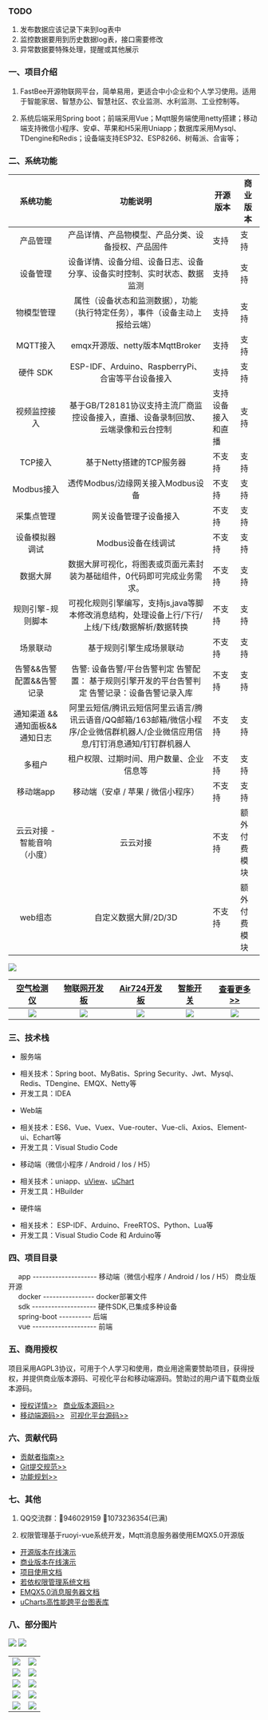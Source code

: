 ### TODO

1. 发布数据应该记录下来到log表中
2. 监控数据要用到历史数据log表，接口需要修改
3. 异常数据要特殊处理，提醒或其他展示


### 一、项目介绍

1. FastBee开源物联网平台，简单易用，更适合中小企业和个人学习使用。适用于智能家居、智慧办公、智慧社区、农业监测、水利监测、工业控制等。

2. 系统后端采用Spring boot；前端采用Vue；Mqtt服务端使用netty搭建；移动端支持微信小程序、安卓、苹果和H5采用Uniapp；数据库采用Mysql、TDengine和Redis；设备端支持ESP32、ESP8266、树莓派、合宙等；


### 二、系统功能

| 系统功能     | 功能说明                                            | 开源版本 | 商业版本  |
|:--------:|:-----------------------------------------------:|------|--------------|
| 产品管理     | 产品详情、产品物模型、产品分类、设备授权、产品固件                       | 支持   | 支持  |
| 设备管理     | 设备详情、设备分组、设备日志、设备分享、设备实时控制、实时状态、数据监测            | 支持   | 支持  |
| 物模型管理    | 属性（设备状态和监测数据），功能（执行特定任务），事件（设备主动上报给云端）          | 支持   | 支持  |
| MQTT接入   | emqx开源版、netty版本MqttBroker | 支持 | 支持           |
| 硬件 SDK   | ESP-IDF、Arduino、RaspberryPi、合宙等平台设备接入           | 支持   | 支持           |
| 视频监控接入   | 基于GB/T28181协议支持主流厂商监控设备接入，直播、设备录制回放、 云端录像和云台控制  | 支持设备接入和直播                    | 支持 |
| TCP接入 | 基于Netty搭建的TCP服务器 | 不支持 | 支持 |
| Modbus接入 | 透传Modbus/边缘网关接入Modbus设备 | 不支持 | 支持 |
| 采集点管理 | 网关设备管理子设备接入 | 不支持 | 支持 |
| 设备模拟器调试 | Modbus设备在线调试       | 不支持                                | 支持 |
| 数据大屏 | 数据大屏可视化，将图表或页面元素封装为基础组件，0代码即可完成业务需求。      | 不支持  | 支持           |
| 规则引擎-规则脚本 | 可视化规则引擎编写，支持js,java等脚本修改消息结构，处理设备上行/下行/上线/下线/数据解析/数据转换 | 不支持  | 支持           |
| 场景联动 | 基于规则引擎生成场景联动 | 不支持 | 支持 |
| 告警&&告警配置&&告警记录 | 告警:           设备告警/平台告警判定                                           告警配置：    基于规则引擎开发的平台告警判定                                   告警记录：设备告警记录入库 | 不支持  | 支持           |
| 通知渠道 &&通知面板&&通知日志 | 阿里云短信/腾讯云短信阿里云语言/腾讯云语音/QQ邮箱/163邮箱/微信小程序/企业微信群机器人/企业微信应用信息/钉钉消息通知/钉钉群机器人 | 不支持 | 支持 |
| 多租户      | 租户权限、过期时间、用户数量、企业信息等 | 不支持  | 支持           |
| 移动端app   | 移动端（安卓 / 苹果 / 微信小程序）                            | 不支持  | 支持           |
| 云云对接 -智能音响（小度） | 云云对接 | 不支持 | 额外付费模块 |
| web组态 | 自定义数据大屏/2D/3D | 不支持 | 额外付费模块 |



![](https://oscimg.oschina.net/oscnet/up-a9a7fdaf40208becd26c2485783bc0f86e6.png)

|[空气检测仪](https://fastbee.cn/doc/pages/hardware/)  |   [物联网开发板](https://fastbee.cn/doc/pages/hardware/)  |  [Air724开发板](https://fastbee.cn/doc/pages/hardware/)  |  [智能开关](https://fastbee.cn/doc/pages/hardware/) | [查看更多>>](https://fastbee.cn/doc/pages/hardware/)  |
|  :----:  | :----------:  |:----------:  |:----------:  |:----------:  |
| ![](https://oscimg.oschina.net/oscnet/up-ad98a81677e5e68d660866770e3266ca4cf.png) | ![](https://oscimg.oschina.net/oscnet/up-68caf860d0659444e73f42717a03d2fdf72.png) | ![](https://oscimg.oschina.net/oscnet/up-cf690f6058042dccb567ff382ea9432ebab.png) |![](https://oscimg.oschina.net/oscnet/up-c4a7971510127324d6566dd6ea95d571483.jpg) | ![](https://oscimg.oschina.net/oscnet/up-4ce09be3599e3ff7ed91fe182572abd258b.jpg) | 


### 三、技术栈
* 服务端
- 相关技术：Spring boot、MyBatis、Spring Security、Jwt、Mysql、Redis、TDengine、EMQX、Netty等
- 开发工具：IDEA
* Web端
- 相关技术：ES6、Vue、Vuex、Vue-router、Vue-cli、Axios、Element-ui、Echart等
- 开发工具：Visual Studio Code
* 移动端（微信小程序 / Android / Ios / H5）
- 相关技术：uniapp、[uView](https://www.uviewui.com/)、[uChart](https://www.ucharts.cn/)
- 开发工具：HBuilder
* 硬件端
- 相关技术： ESP-IDF、Arduino、FreeRTOS、Python、Lua等
- 开发工具：Visual Studio Code 和 Arduino等


### 四、项目目录
&nbsp;&nbsp;&nbsp;&nbsp; app         -------------------- 移动端（微信小程序 / Android / Ios / H5） 商业版开源<br/>
&nbsp;&nbsp;&nbsp;&nbsp; docker      ---------------- docker部署文件<br />
&nbsp;&nbsp;&nbsp;&nbsp; sdk         -------------------- 硬件SDK,已集成多种设备<br />
&nbsp;&nbsp;&nbsp;&nbsp; spring-boot ----------   后端<br/>
&nbsp;&nbsp;&nbsp;&nbsp; vue         -------------------- 前端<br />


### 五、商用授权
项目采用AGPL3协议，可用于个人学习和使用，商业用途需要赞助项目，获得授权，并提供商业版本源码、可视化平台和移动端源码。赞助过的用户请下载商业版本源码。
- [授权详情>>](https://fastbee.cn/doc/pages/sponsor/) &nbsp; [商业版本源码>>](https://fastbee.cn/doc/pages/sponsor/)
- [移动端源码>>](https://fastbee.cn/doc/pages/sponsor/) &nbsp; [可视化平台源码>>](https://fastbee.cn/doc/pages/sponsor/)

### 六、贡献代码
- [贡献者指南>>](./doc/贡献者指南.md)
- [Git提交规范>>](./doc/Git提交规范.md)
- [功能规划>>](./RoadMap.md)

### 七、其他
1. QQ交流群：&#x1F680;946029159    &#x1F680;1073236354(已满)

2. 权限管理基于ruoyi-vue系统开发，Mqtt消息服务器使用EMQX5.0开源版

* [开源版本在线演示](http://101.33.237.12/)
* [商业版本在线演示](https://iot.fastbee.cn/)
* [项目使用文档](https://fastbee.cn/doc/)
* [若依权限管理系统文档](http://doc.ruoyi.vip/ruoyi-vue/)
* [EMQX5.0消息服务器文档](https://www.emqx.io/docs/zh/v5.0/)
* [uCharts高性能跨平台图表库](https://www.ucharts.cn)


### 八、部分图片

![](https://oscimg.oschina.net/oscnet/up-972dea7b54eca705dcc8bf2fe0680b12c09.png)
![](https://oscimg.oschina.net/oscnet/up-6d89f1558797a9becf07c20f92c1407a13a.png)

<table>
    <tr>
        <td><img src="https://oscimg.oschina.net/oscnet/up-19ef5b528bb044253848722118b694bef47.png"/></td>
        <td><img src="https://oscimg.oschina.net/oscnet/up-8b4c24353bc2340b8362438b87ceac27a9d.png"></td>
    </tr>
    <tr>
        <td><img src="https://oscimg.oschina.net/oscnet/up-a0c864679be6c4f9bb5547244aeb19657b4.png"/></td>
        <td><img src="https://oscimg.oschina.net/oscnet/up-9cc3bc5abe8dd95cb3924e5f7b6864a0342.png"/></td>
    </tr>
    <tr>
        <td><img src="https://oscimg.oschina.net/oscnet/up-ec8c6251884d81f234487d3e25d459ce302.png"/></td>
        <td><img src="https://oscimg.oschina.net/oscnet/up-e5e7ef5027723051e97d6861d4296c08da5.png"/></td>
    </tr>
    <tr>
        <td><img src="https://oscimg.oschina.net/oscnet/up-3ae8cef86db794ff37d9186e83b12b88958.png"/></td>
        <td><img src="https://oscimg.oschina.net/oscnet/up-e20900a12e3781467d05163665ca04645fa.png"/></td>
    </tr>
    <tr>
        <td><img src="https://oscimg.oschina.net/oscnet/up-5c755895fc1a7ba02d487b75cf493ffb0df.png"/></td>
        <td><img src="https://oscimg.oschina.net/oscnet/up-4e279e657c6f8b6af2d58fa215ab7fae02d.jpg"></td>
    </tr>
</table>




